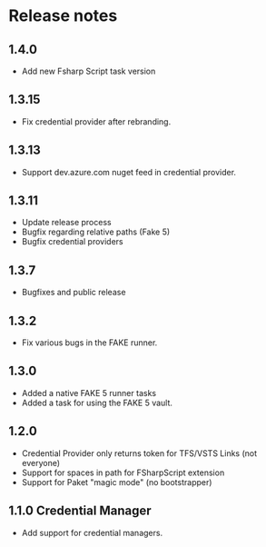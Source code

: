 # Release notes

## 1.4.0

* Add new Fsharp Script task version

## 1.3.15

* Fix credential provider after rebranding.

## 1.3.13

* Support dev.azure.com nuget feed in credential provider.

## 1.3.11

* Update release process
* Bugfix regarding relative paths (Fake 5)
* Bugfix credential providers

## 1.3.7

* Bugfixes and public release

## 1.3.2

* Fix various bugs in the FAKE runner.

## 1.3.0

* Added a native FAKE 5 runner tasks
* Added a task for using the FAKE 5 vault.

## 1.2.0

* Credential Provider only returns token for TFS/VSTS Links (not everyone)
* Support for spaces in path for FSharpScript extension
* Support for Paket "magic mode" (no bootstrapper)

## 1.1.0 Credential Manager

* Add support for credential managers.